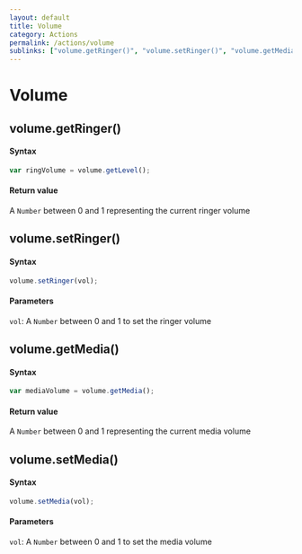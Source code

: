 ```yaml
---
layout: default
title: Volume
category: Actions
permalink: /actions/volume
sublinks: ["volume.getRinger()", "volume.setRinger()", "volume.getMedia()", "volume.setMedia()"]
---
```


# Volume
## volume.getRinger() ##
#### Syntax
```js
var ringVolume = volume.getLevel();
```

#### Return value
A `Number` between 0 and 1 representing the current ringer volume


## volume.setRinger() ##
#### Syntax
```js
volume.setRinger(vol);
```

#### Parameters
`vol`: A `Number` between 0 and 1 to set the ringer volume


## volume.getMedia() ##
#### Syntax
```js
var mediaVolume = volume.getMedia();
```

#### Return value
A `Number` between 0 and 1 representing the current media volume


## volume.setMedia() ##
#### Syntax
```js
volume.setMedia(vol);
```

#### Parameters
`vol`: A `Number` between 0 and 1 to set the media volume
